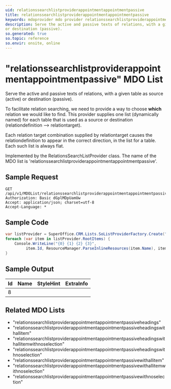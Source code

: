 ```yaml
---
uid: relationssearchlistproviderappointmentappointmentpassive
title: relationssearchlistproviderappointmentappointmentpassive
keywords: mdoprovider mdo provider relationssearchlistproviderappointmentappointmentpassive
description: Serve the active and passive texts of relations, with a given table as source (active)
or destination (passive).
so.generated: true
so.topic: reference
so.envir: onsite, online
---
```


# "relationssearchlistproviderappointmentappointmentpassive" MDO List
Serve the active and passive texts of relations, with a given table as source (active)
or destination (passive).

To facilitate relation searching, we need to provide a way to choose <b>which</b> relation we
would like to find. This provider supplies one list (dynamically named) for each table that
is used as a source or destination (relationdefinition --&gt; relationtarget).

Each relation target combination supplied by relationtarget causes the relationdefinition to
appear in the correct direction, in the list for a table. Each such list is always flat.

Implemented by the <see cref="T:SuperOffice.CRM.Lists.RelationsSearchListProvider">RelationsSearchListProvider</see> class.
The name of the MDO list is 'relationssearchlistproviderappointmentappointmentpassive'.




## Sample Request

```http!
GET /api/v1/MDOList/relationssearchlistproviderappointmentappointmentpassive
Authorization: Basic dGplMDpUamUw
Accept: application/json; charset=utf-8
Accept-Language: *

```

## Sample Code
```cs
var listProvider = SuperOffice.CRM.Lists.SoListProviderFactory.Create("relationssearchlistproviderappointmentappointmentpassive", forceFlatList: true);
foreach (var item in listProvider.RootItems) {
    Console.WriteLine("{0} {1} {2} {3}", 
         item.Id, ResourceManager.ParseInlineResources(item.Name), item.StyleHint, item.ExtraInfo);
}
```

## Sample Output

|Id   | Name  |StyleHint|ExtraInfo |
| --- | ----- | ------- | -------- |
|8||||


## Related MDO Lists

* "relationssearchlistproviderappointmentappointmentpassiveheadings"
* "relationssearchlistproviderappointmentappointmentpassiveheadingswithallitem"
* "relationssearchlistproviderappointmentappointmentpassiveheadingswithallitemwithnoselection"
* "relationssearchlistproviderappointmentappointmentpassiveheadingswithnoselection"
* "relationssearchlistproviderappointmentappointmentpassivewithallitem"
* "relationssearchlistproviderappointmentappointmentpassivewithallitemwithnoselection"
* "relationssearchlistproviderappointmentappointmentpassivewithnoselection"
